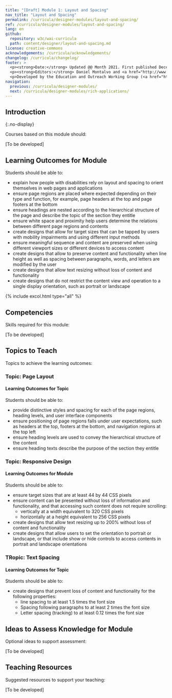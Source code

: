 ```yaml
---
title: "[Draft] Module 1: Layout and Spacing"
nav_title: "Layout and Spacing"
permalink: /curricula/designer-modules/layout-and-spacing/
ref: /curricula/designer-modules/layout-and-spacing/
lang: en
github:
  repository: w3c/wai-curricula
  path: content/designer/layout-and-spacing.md
license: creative-commons
acknowledgements: /curricula/acknowledgements/
changelog: /curricula/changelog/
footer: >
  <p><strong>Date:</strong> Updated @@ Month 2021. First published December 2019.</p>
  <p><strong>Editors:</strong> Daniel Montalvo and <a href="http://www.w3.org/People/shadi/">Shadi Abou-Zahra</a>. Contributors: <a href="https://www.w3.org/WAI/EO/EOWG-members">EOWG Participants</a>. ACKNOWLEDGEMENTS lists contributors and credits.</p>
  <p>Developed by the Education and Outreach Working Group (<a href="http://www.w3.org/WAI/EO/">EOWG</a>). Developed with support from the <a href="https://www.w3.org/WAI/about/projects/wai-guide/">WAI-Guide Project</a> funded by the European Commission (EC) under the Horizon 2020 program (Grant Agreement 822245).</p>
navigation:
  previous: /curricula/designer-modules/
  next: /curricula/designer-modules/rich-applications/
---
```


## Introduction
{:.no-display}

Courses based on this module should:

[To be developed]

## Learning Outcomes for Module

Students should be able to:

* explain how people with disabilities rely on layout and spacing to orient themselves in web pages and applications
* ensure page regions are placed where expected depending on their type and function, for example, page headers  at the top and page footers at the bottom
* ensure headings are nested according to the hierarchical structure of the page and describe the topic of the section they entitle 
* ensure white space and proximity help users determine the relations between different page regions and contents
* create designs that allow for target sizes that can be tapped by users with mobility impairments and using different input methods
* ensure meaningful sequence and content are preserved when  using different viewport sizes or different devices to access content
* create designs that allow to preserve content and functionality when line height as well as spacing between paragraphs, words, and letters are modified by the user
* create designs that allow text resizing without loss of content and functionality
* create designs that do not restrict the content view and operation to a single display orientation, such as portrait or landscape

{% include excol.html type="all" %}

## Competencies

Skills required for this module:

[To be developed]

## Topics to Teach

Topics to achieve the learning outcomes:

### Topic: Page Layout

#### Learning Outcomes for Topic

Students should be able to:

* provide distinctive styles and spacing for each of the page regions, heading levels, and user interface components
* ensure positioning of page regions falls under user expectations, such as headers at the top, footers at the bottom, and navigation regions at the top left
* ensure heading levels are used to convey the hierarchical structure of the content
* ensure heading texts describe the purpose of the section they entitle

### Topic: Responsive Design

#### Learning Outcomes for Module

Students should be able to:

* ensure target sizes that are at least 44 by 44 CSS pixels
* ensure content can be presented without loss of information and functionality, and that accessing such content does not require scrolling:
  * vertically at a width equivalent to 320 CSS pixels
  * horizontally at a height equivalent to 256 CSS pixels
* create designs that allow text resizing up to 200% without loss of content and functionality
* create designs that allow users to set the orientation to  portrait or landscape, or that include show or hide controls to access contents in portrait and landscape orientations

### TRopic: Text Spacing

#### Learning Outcomes for Topic

Students should be able to:

* create designs that prevent loss of content and functionality for the following properties:
  * line spacing to at least 1.5 times the font size
  * Spacing following paragraphs to at least 2 times the font size
  * Letter spacing (tracking) to at least 0.12 times the font size

## Ideas to Assess Knowledge for Module

Optional ideas to support assessment:

[To be developed]

## Teaching Resources

Suggested resources to support your teaching:

[To be developed]


